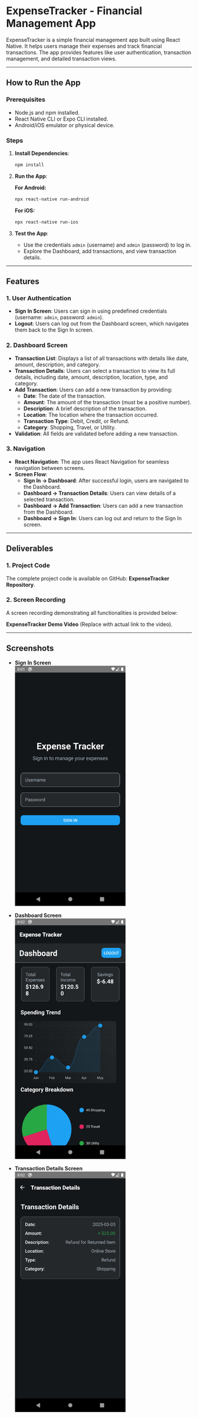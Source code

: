 # ExpenseTracker - Financial Management App

ExpenseTracker is a simple financial management app built using React Native. It helps users manage their expenses and track financial transactions. The app provides features like user authentication, transaction management, and detailed transaction views.

---

## How to Run the App

### Prerequisites
- Node.js and npm installed.
- React Native CLI or Expo CLI installed.
- Android/iOS emulator or physical device.

### Steps

1. **Install Dependencies**:
   ```bash
   npm install
   ```

2. **Run the App**:
   
   **For Android:**
   ```bash
   npx react-native run-android
   ```
   
   **For iOS:**
   ```bash
   npx react-native run-ios
   ```

3. **Test the App**:
   - Use the credentials `admin` (username) and `admin` (password) to log in.
   - Explore the Dashboard, add transactions, and view transaction details.

---

## Features

### 1. User Authentication
- **Sign In Screen**: Users can sign in using predefined credentials (username: `admin`, password: `admin`).
- **Logout**: Users can log out from the Dashboard screen, which navigates them back to the Sign In screen.

### 2. Dashboard Screen
- **Transaction List**: Displays a list of all transactions with details like date, amount, description, and category.
- **Transaction Details**: Users can select a transaction to view its full details, including date, amount, description, location, type, and category.
- **Add Transaction**: Users can add a new transaction by providing:
  - **Date**: The date of the transaction.
  - **Amount**: The amount of the transaction (must be a positive number).
  - **Description**: A brief description of the transaction.
  - **Location**: The location where the transaction occurred.
  - **Transaction Type**: Debit, Credit, or Refund.
  - **Category**: Shopping, Travel, or Utility.
- **Validation**: All fields are validated before adding a new transaction.

### 3. Navigation
- **React Navigation**: The app uses React Navigation for seamless navigation between screens.
- **Screen Flow**:
  - **Sign In → Dashboard**: After successful login, users are navigated to the Dashboard.
  - **Dashboard → Transaction Details**: Users can view details of a selected transaction.
  - **Dashboard → Add Transaction**: Users can add a new transaction from the Dashboard.
  - **Dashboard → Sign In**: Users can log out and return to the Sign In screen.

---

## Deliverables

### 1. Project Code
The complete project code is available on GitHub: **ExpenseTracker Repository**.

### 2. Screen Recording
A screen recording demonstrating all functionalities is provided below:

**ExpenseTracker Demo Video** (Replace with actual link to the video).

---

## Screenshots

- **Sign In Screen**  
  <img src="src/screenshots/Login.png" width="300"/>

- **Dashboard Screen**  
  <img src="src/screenshots/dash_board.png" width="300"/>

- **Transaction Details Screen**  
  <img src="src/screenshots/transaction_details.png" width="300"/>